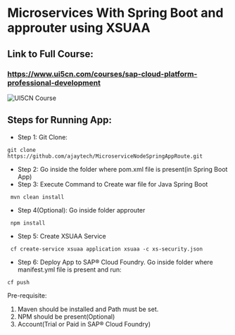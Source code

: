 # Microservices With Spring Boot and approuter using XSUAA
## Link to Full Course: 

### https://www.ui5cn.com/courses/sap-cloud-platform-professional-development

![UI5CN Course](https://thinkific-import.s3.amazonaws.com/17035/Ieao7C5YQOq5YiDdQyht_scp-professional-devimage.jpg)

## Steps for Running App: 
* Step 1: Git Clone:
```
git clone https://github.com/ajaytech/MicroserviceNodeSpringAppRoute.git
```
* Step 2: Go inside the folder where pom.xml file is present(in Spring Boot App)
* Step 3: Execute Command to Create war file for Java Spring Boot
```
 mvn clean install
 ```
 * Step 4(Optional): Go inside folder approuter 
```
 npm install
 ```
* Step 5: Create XSUAA Service
```
 cf create-service xsuaa application xsuaa -c xs-security.json
 ```
 * Step 6: Deploy App to SAP® Cloud Foundry. 
  Go inside folder where manifest.yml file is present and run:
```
cf push
```

Pre-requisite:
1. Maven should be installed and Path must be set.
2. NPM should be present(Optional)
3. Account(Trial or Paid in SAP® Cloud Foundry)
 
 

